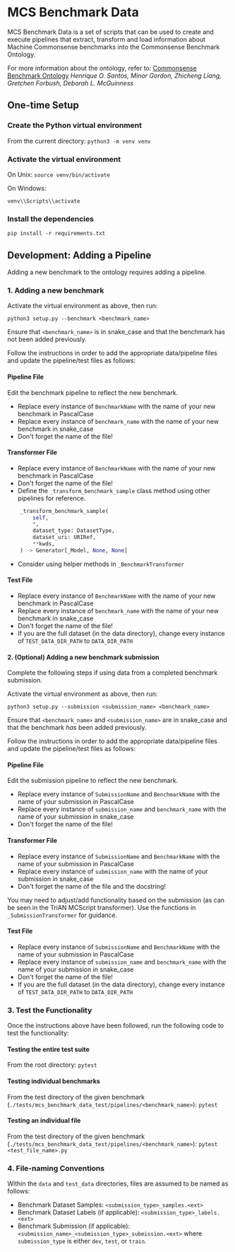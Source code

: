 # MCS Benchmark Data

MCS Benchmark Data is a set of scripts that can be used to create and execute pipelines that extract, transform and load information about Machine Commonsense benchmarks into the Commonsense Benchmark Ontology.

For more information about the ontology, refer to:
[Commonsense Benchmark Ontology](https://tetherless-world.github.io/mcs-ontology/docs/index-en.html)
*Henrique O. Santos, Minor Gordon, Zhicheng Liang, Gretchen Forbush, Deborah L. McGuinness*
## One-time Setup

### Create the Python virtual environment

From the current directory:
`python3 -m venv venv`


### Activate the virtual environment

On Unix:
`source venv/bin/activate`

On Windows:

`venv\\Scripts\\activate`

### Install the dependencies
`pip install -r requirements.txt`
## Development: Adding a Pipeline

Adding a new benchmark to the ontology requires adding a pipeline.


### 1. Adding a new benchmark

Activate the virtual environment as above, then run: 

`python3 setup.py --benchmark <benchmark_name>`

Ensure that `<benchmark_name>` is in snake_case and that the benchmark has not been added previously.

Follow the instructions in order to add the appropriate data/pipeline files and update the pipeline/test files as follows:

#### Pipeline File

Edit the benchmark pipeline to reflect the new benchmark.
- Replace every instance of `BenchmarkName` with the name of your new benchmark in PascalCase
- Replace every instance of `benchmark_name` with the name of your new benchmark in snake_case
- Don't forget the name of the file!

#### Transformer File

- Replace every instance of `BenchmarkName` with the name of your new benchmark in PascalCase
- Don't forget the name of the file!
- Define the `_transform_benchmark_sample` class method using other pipelines for reference. 
```Python
    _transform_benchmark_sample(
        self,
        *,
        dataset_type: DatasetType,
        dataset_uri: URIRef,
        **kwds,
    ) -> Generator[_Model, None, None]
```
- Consider using helper methods in `_BenchmarkTransformer`

#### Test File
- Replace every instance of `BenchmarkName` with the name of your new benchmark in PascalCase
- Replace every instance of `benchmark_name` with the name of your new benchmark in snake_case
- Don't forget the name of the file!
- If you are the full dataset (in the data directory), change every instance of `TEST_DATA_DIR_PATH` to  `DATA_DIR_PATH`


#### 2. (Optional) Adding a new benchmark submission

Complete the following steps if using data from a completed benchmark submission.

Activate the virtual environment as above, then run: 

`python3 setup.py --submission <submission_name> <benchmark_name>`

Ensure that `<benchmark_name>` and `<submission_name>` are in snake_case and that the benchmark _has_ been added previously.

Follow the instructions in order to add the appropriate data/pipeline files and update the pipeline/test files as follows:


#### Pipeline File

Edit the submission pipeline to reflect the new benchmark.
- Replace every instance of `SubmissionName` and `BenchmarkName` with the name of your submission in PascalCase
- Replace every instance of `submission_name` and `benchmark_name` with the name of your submission in snake_case
- Don't forget the name of the file!


#### Transformer File

- Replace every instance of `SubmissionName` and `BenchmarkName` with the name of your submission in PascalCase
- Replace every instance of `submission_name` with the name of your submission in snake_case
- Don't forget the name of the file and the docstring!

You may need to adjust/add functionality based on the submission (as can be seen in the TriAN MCScript transformer). Use the functions in `_SubmissionTransformer` for guidance.

#### Test File
- Replace every instance of `SubmissionName` and `BenchmarkName` with the name of your submission in PascalCase
- Replace every instance of `submission_name` and `benchmark_name` with the name of your submission in snake_case
- Don't forget the name of the file!
- If you are the full dataset (in the data directory), change every instance of `TEST_DATA_DIR_PATH` to  `DATA_DIR_PATH`



### 3. Test the Functionality

Once the instructions above have been followed, run the following code to test the functionality:

#### Testing the entire test suite
From the root directory:
`pytest`

#### Testing individual benchmarks
From the test directory of the given benchmark (`./tests/mcs_benchmark_data_test/pipelines/<benchmark_name>`):
`pytest`

#### Testing an individual file
From the test directory of the given benchmark (`./tests/mcs_benchmark_data_test/pipelines/<benchmark_name>`):
`pytest <test_file_name>.py`

### 4. File-naming Conventions

Within the `data` and `test_data` directories, files are assumed to be named as follows:
- Benchmark Dataset Samples: `<submission_type>_samples.<ext>`
- Benchmark Dataset Labels (if applicable): `<submission_type>_labels.<ext>`
- Benchmark Submission (if applicable): `<submission_name>_<submission_type>_submission.<ext>`
where `submission_type` is either `dev`, `test`, or `train`.





